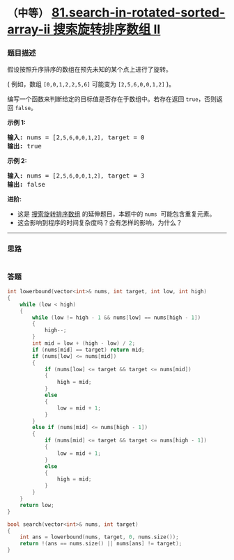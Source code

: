 # `（中等）` [81.search-in-rotated-sorted-array-ii 搜索旋转排序数组 II](https://leetcode-cn.com/problems/search-in-rotated-sorted-array-ii/)

### 题目描述
<p>假设按照升序排序的数组在预先未知的某个点上进行了旋转。</p>

<p>( 例如，数组&nbsp;<code>[0,0,1,2,2,5,6]</code>&nbsp;可能变为&nbsp;<code>[2,5,6,0,0,1,2]</code>&nbsp;)。</p>

<p>编写一个函数来判断给定的目标值是否存在于数组中。若存在返回&nbsp;<code>true</code>，否则返回&nbsp;<code>false</code>。</p>

<p><strong>示例&nbsp;1:</strong></p>

<pre><strong>输入:</strong> nums = [2<code>,5,6,0,0,1,2]</code>, target = 0
<strong>输出:</strong> true
</pre>

<p><strong>示例&nbsp;2:</strong></p>

<pre><strong>输入:</strong> nums = [2<code>,5,6,0,0,1,2]</code>, target = 3
<strong>输出:</strong> false</pre>

<p><strong>进阶:</strong></p>

<ul>
	<li>这是 <a href="https://leetcode-cn.com/problems/search-in-rotated-sorted-array/description/">搜索旋转排序数组</a>&nbsp;的延伸题目，本题中的&nbsp;<code>nums</code>&nbsp; 可能包含重复元素。</li>
	<li>这会影响到程序的时间复杂度吗？会有怎样的影响，为什么？</li>
</ul>


---
### 思路
```
```



### 答题
``` C++
int lowerbound(vector<int>& nums, int target, int low, int high)
{
    while (low < high)
    {
        while (low != high - 1 && nums[low] == nums[high - 1])
        {
            high--;
        }
        int mid = low + (high - low) / 2;
        if (nums[mid] == target) return mid;
        if (nums[low] <= nums[mid])
        {
            if (nums[low] <= target && target <= nums[mid])
            {
                high = mid;
            }
            else
            {
                low = mid + 1;
            }
        }
        else if (nums[mid] <= nums[high - 1])
        {
            if (nums[mid] <= target && target <= nums[high - 1])
            {
                low = mid + 1;
            }
            else
            {
                high = mid;
            }
        }
    }
    return low;
}

bool search(vector<int>& nums, int target)
{
    int ans = lowerbound(nums, target, 0, nums.size());
    return !(ans == nums.size() || nums[ans] != target);
}
```




